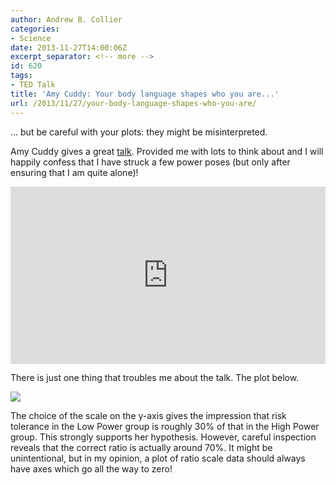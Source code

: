 ```yaml
---
author: Andrew B. Collier
categories:
- Science
date: 2013-11-27T14:00:06Z
excerpt_separator: <!-- more -->
id: 620
tags:
- TED Talk
title: 'Amy Cuddy: Your body language shapes who you are...'
url: /2013/11/27/your-body-language-shapes-who-you-are/
---
```


... but be careful with your plots: they might be misinterpreted.

Amy Cuddy gives a great [talk](http://www.ted.com/talks/amy_cuddy_your_body_language_shapes_who_you_are.html). Provided me with lots to think about and I will happily confess that I have struck a few power poses (but only after ensuring that I am quite alone)!

<!--more-->

<div style="max-width:640"><div style="position:relative;height:0;padding-bottom:56.25%"><iframe src="https://embed.ted.com/talks/amy_cuddy_your_body_language_shapes_who_you_are" width="640" height="360" style="position:absolute;left:0;top:0;width:100%;height:100%" frameborder="0" scrolling="no" allowfullscreen></iframe></div></div>

There is just one thing that troubles me about the talk. The plot below.

<img src="{{ site.baseurl }}/static/img/2013/11/amy-cuddy-plot.png">

The choice of the scale on the y-axis gives the impression that risk tolerance in the Low Power group is roughly 30% of that in the High Power group. This strongly supports her hypothesis. However, careful inspection reveals that the correct ratio is actually around 70%. It might be unintentional, but in my opinion, a plot of ratio scale data should always have axes which go all the way to zero!
